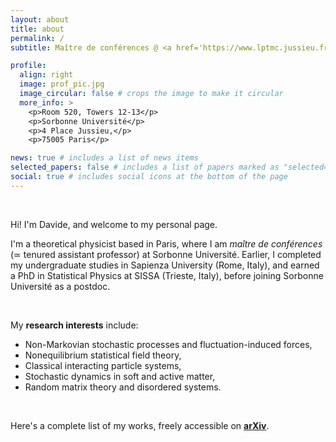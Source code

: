 ```yaml
---
layout: about
title: about
permalink: /
subtitle: Maître de conférences @ <a href='https://www.lptmc.jussieu.fr/users/venturelli'>LPTMC</a>, Sorbonne Université (Paris, France)

profile:
  align: right
  image: prof_pic.jpg
  image_circular: false # crops the image to make it circular
  more_info: >
    <p>Room 520, Towers 12-13</p>
    <p>Sorbonne Université</p>
    <p>4 Place Jussieu,</p>
    <p>75005 Paris</p>

news: true # includes a list of news items
selected_papers: false # includes a list of papers marked as "selected={true}"
social: true # includes social icons at the bottom of the page
---
```


<p>&nbsp;</p>
Hi! I'm Davide, and welcome to my personal page.

I'm a theoretical physicist based in Paris, where I am <i>maître de conférences</i> (≃ tenured assistant professor) at Sorbonne Université. Earlier, I completed my undergraduate studies in Sapienza University (Rome, Italy), and earned a PhD in Statistical Physics at SISSA (Trieste, Italy), before joining Sorbonne Université as a postdoc. 

<p>&nbsp;</p>
<p>My <strong>research interests</strong> include:</p>
<ul>
<li>Non-Markovian stochastic processes and fluctuation-induced forces,</li>
<li>Nonequilibrium statistical field theory,</li>
<li>Classical interacting particle systems,</li>
<li>Stochastic dynamics in soft and active matter,</li>
<li>Random matrix theory and disordered systems.</li>
</ul>
<p>&nbsp;</p>

<p>Here's a complete list of my works, freely accessible on <a href="https://arxiv.org/a/venturelli_d_2.html"><b>arXiv</b></a>.</p>
<p>&nbsp;</p>